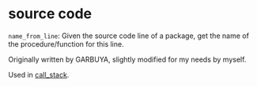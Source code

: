 # source code

`name_from_line`: Given the source code line of a package, get the name of the procedure/function for this line.

Originally written by GARBUYA, slightly modified for my needs by myself.

Used in [call_stack](https://github.com/ReneNyffenegger/oracle_scriptlets/tree/master/call_stack).

